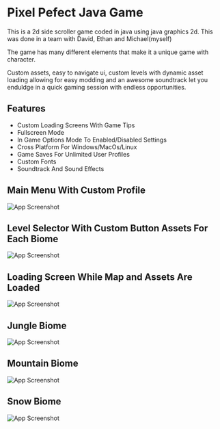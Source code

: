 
# Pixel Pefect Java Game
This is a 2d side scroller game coded in java using java graphics 2d. This was done in a team with David, Ethan and Michael(myself)

The game has many different elements that make it a unique game with character.

Custom assets, easy to navigate ui, custom levels with dynamic asset loading allowing for easy modding and an awesome soundtrack let you enduldge in a quick gaming session with endless opportunities.






## Features

- Custom Loading Screens With Game Tips
- Fullscreen Mode
- In Game Options Mode To Enabled/Disabled Settings
- Cross Platform For Windows/MacOs/Linux
- Game Saves For Unlimited User Profiles
- Custom Fonts
- Soundtrack And Sound Effects



## Main Menu With Custom Profile

![App Screenshot](https://i.imgur.com/nNUnz06.jpg)

## Level Selector With Custom Button Assets For Each Biome

![App Screenshot](https://i.imgur.com/af6eUY3.jpg)

## Loading Screen While Map and Assets Are Loaded

![App Screenshot](https://i.imgur.com/RYj2qSQ.jpg)

## Jungle Biome

![App Screenshot](https://i.imgur.com/lVHNx9z.jpg)

## Mountain Biome

![App Screenshot](https://i.imgur.com/AFwzj8W.jpg)

## Snow Biome

![App Screenshot](https://i.imgur.com/kRonJ6S.jpg)
